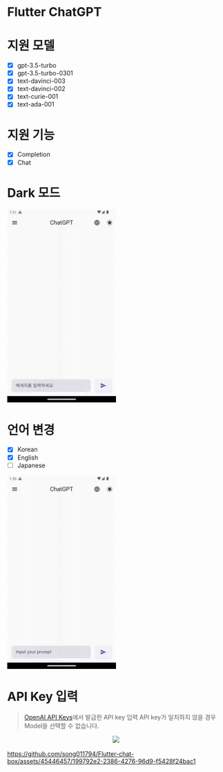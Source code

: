 # Flutter ChatGPT

# 지원 모델

- [x] gpt-3.5-turbo
- [x] gpt-3.5-turbo-0301
- [x] text-davinci-003
- [x] text-davinci-002
- [x] text-curie-001
- [x] text-ada-001

# 지원 기능

- [x] Completion
- [x] Chat

# Dark 모드

<img src="./artificial/theme.gif" style="width: 50%;">

# 언어 변경

- [x] Korean
- [x] English
- [ ] Japanese

<img src="./artificial/location.gif" style="width: 50%;">

# API Key 입력

> [OpenAI API Keys](https://platform.openai.com/account/api-keys)에서 발급한 API key 입력
> API key가 일치하지 않을 경우 Model을 선택할 수 없습니다.

<div style ="text-align:center";>
    <img src="./artificial/apikey.gif" style="width: 50%;">
</div>

https://github.com/song011794/Flutter-chat-box/assets/45446457/199792e2-2386-4276-96d9-f5428f24bac1
